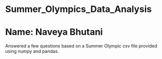 # Summer_Olympics_Data_Analysis
# Name: Naveya Bhutani    
Answered a few questions based on a Summer Olympic csv file provided using numpy and pandas.
